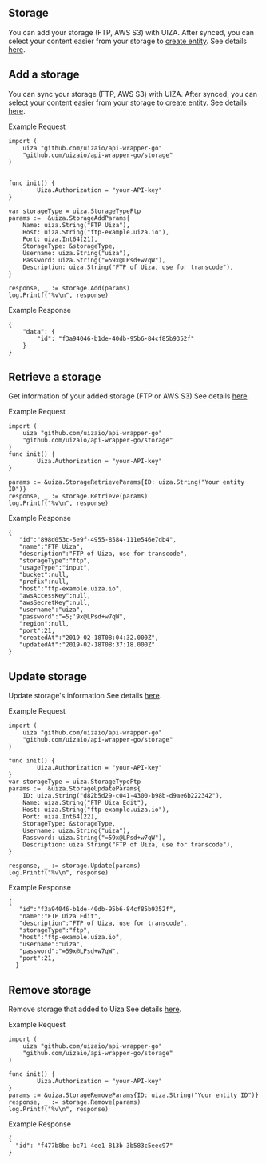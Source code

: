 ## Storage

You can add your storage (FTP, AWS S3) with UIZA. After synced, you can select your content easier from your storage to [create entity](https://docs.uiza.io/#create-entity).
See details [here](https://docs.uiza.io/#storage).

## Add a storage

You can sync your storage (FTP, AWS S3) with UIZA. After synced, you can select your content easier from your storage to [create entity](https://docs.uiza.io/#create-entity).
See details [here](https://docs.uiza.io/#add-a-storage).

Example Request

```golang
import (
    uiza "github.com/uizaio/api-wrapper-go"
    "github.com/uizaio/api-wrapper-go/storage"
)


func init() {
        Uiza.Authorization = "your-API-key"
}

var storageType = uiza.StorageTypeFtp
params :=  &uiza.StorageAddParams{
    Name: uiza.String("FTP Uiza"),
    Host: uiza.String("ftp-example.uiza.io"),
    Port: uiza.Int64(21),
    StorageType: &storageType,
    Username: uiza.String("uiza"),
    Password: uiza.String("=59x@LPsd+w7qW"),
    Description: uiza.String("FTP of Uiza, use for transcode"),
}

response, _ := storage.Add(params)
log.Printf("%v\n", response)
```

Example Response

```golang
{
    "data": {
        "id": "f3a94046-b1de-40db-95b6-84cf85b9352f"
    }
}
```

## Retrieve a storage

Get information of your added storage (FTP or AWS S3)
See details [here](https://docs.uiza.io/#retrieve-a-storage).

Example Request

```golang
import (
    uiza "github.com/uizaio/api-wrapper-go"
    "github.com/uizaio/api-wrapper-go/storage"
)
func init() {
        Uiza.Authorization = "your-API-key"
}

params := &uiza.StorageRetrieveParams{ID: uiza.String("Your entity ID")}
response, _ := storage.Retrieve(params)
log.Printf("%v\n", response)
```

Example Response

```golang
{
   "id":"898d053c-5e9f-4955-8584-111e546e7db4",
   "name":"FTP Uiza",
   "description":"FTP of Uiza, use for transcode",
   "storageType":"ftp",
   "usageType":"input",
   "bucket":null,
   "prefix":null,
   "host":"ftp-example.uiza.io",
   "awsAccessKey":null,
   "awsSecretKey":null,
   "username":"uiza",
   "password":"=5;'9x@LPsd+w7qW",
   "region":null,
   "port":21,
   "createdAt":"2019-02-18T08:04:32.000Z",
   "updatedAt":"2019-02-18T08:37:18.000Z"
}
```

## Update storage

Update storage's information
See details [here](https://docs.uiza.io/#update-storage).

Example Request

```golang
import (
    uiza "github.com/uizaio/api-wrapper-go"
    "github.com/uizaio/api-wrapper-go/storage"
)

func init() {
        Uiza.Authorization = "your-API-key"
}
var storageType = uiza.StorageTypeFtp
params :=  &uiza.StorageUpdateParams{
    ID: uiza.String("d82b5d29-c041-4300-b98b-d9ae6b222342"),
    Name: uiza.String("FTP Uiza Edit"),
    Host: uiza.String("ftp-example.uiza.io"),
    Port: uiza.Int64(22),
    StorageType: &storageType,
    Username: uiza.String("uiza"),
    Password: uiza.String("=59x@LPsd+w7qW"),
    Description: uiza.String("FTP of Uiza, use for transcode"),
}

response, _ := storage.Update(params)
log.Printf("%v\n", response)
```

Example Response

```golang
{
   "id":"f3a94046-b1de-40db-95b6-84cf85b9352f",
   "name":"FTP Uiza Edit",
   "description":"FTP of Uiza, use for transcode",
   "storageType":"ftp",
   "host":"ftp-example.uiza.io",
   "username":"uiza",
   "password":"=59x@LPsd+w7qW",
   "port":21,
  }
```

## Remove storage

Remove storage that added to Uiza
See details [here](https://docs.uiza.io/#remove-storage).

Example Request

```golang
import (
    uiza "github.com/uizaio/api-wrapper-go"
    "github.com/uizaio/api-wrapper-go/storage"
)

func init() {
        Uiza.Authorization = "your-API-key"
}
params := &uiza.StorageRemoveParams{ID: uiza.String("Your entity ID")}
response, _ := storage.Remove(params)
log.Printf("%v\n", response)
```

Example Response

```golang
{
  "id": "f477b8be-bc71-4ee1-813b-3b583c5eec97"
}
```
